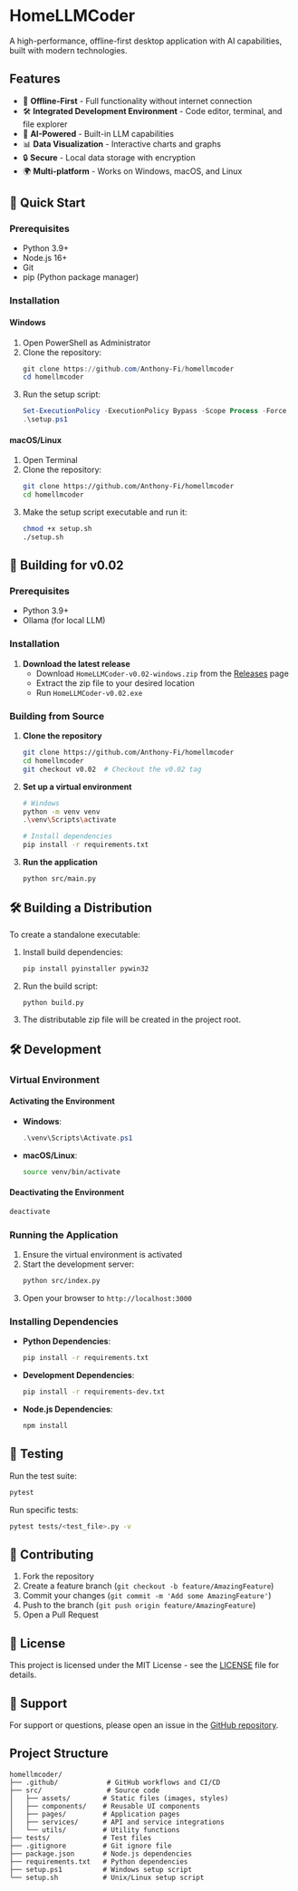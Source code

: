 # HomeLLMCoder

A high-performance, offline-first desktop application with AI capabilities, built with modern technologies.

## Features

- 🚀 **Offline-First** - Full functionality without internet connection
- 🛠 **Integrated Development Environment** - Code editor, terminal, and file explorer
- 🤖 **AI-Powered** - Built-in LLM capabilities
- 📊 **Data Visualization** - Interactive charts and graphs
- 🔒 **Secure** - Local data storage with encryption
- 🌍 **Multi-platform** - Works on Windows, macOS, and Linux

## 🚀 Quick Start

### Prerequisites
- Python 3.9+
- Node.js 16+
- Git
- pip (Python package manager)

### Installation

#### Windows
1. Open PowerShell as Administrator
2. Clone the repository:
   ```powershell
   git clone https://github.com/Anthony-Fi/homellmcoder
   cd homellmcoder
   ```
3. Run the setup script:
   ```powershell
   Set-ExecutionPolicy -ExecutionPolicy Bypass -Scope Process -Force
   .\setup.ps1
   ```

#### macOS/Linux
1. Open Terminal
2. Clone the repository:
   ```bash
   git clone https://github.com/Anthony-Fi/homellmcoder
   cd homellmcoder
   ```
3. Make the setup script executable and run it:
   ```bash
   chmod +x setup.sh
   ./setup.sh
   ```

## 🚀 Building for v0.02

### Prerequisites
- Python 3.9+
- Ollama (for local LLM)

### Installation

1. **Download the latest release**
   - Download `HomeLLMCoder-v0.02-windows.zip` from the [Releases](https://github.com/Anthony-Fi/homellmcoder/releases) page
   - Extract the zip file to your desired location
   - Run `HomeLLMCoder-v0.02.exe`

### Building from Source

1. **Clone the repository**
   ```bash
   git clone https://github.com/Anthony-Fi/homellmcoder
   cd homellmcoder
   git checkout v0.02  # Checkout the v0.02 tag
   ```

2. **Set up a virtual environment**
   ```bash
   # Windows
   python -m venv venv
   .\venv\Scripts\activate
   
   # Install dependencies
   pip install -r requirements.txt
   ```

3. **Run the application**
   ```bash
   python src/main.py
   ```

## 🛠 Building a Distribution

To create a standalone executable:

1. Install build dependencies:
   ```bash
   pip install pyinstaller pywin32
   ```

2. Run the build script:
   ```bash
   python build.py
   ```

3. The distributable zip file will be created in the project root.

## 🛠 Development

### Virtual Environment

#### Activating the Environment
- **Windows**:
  ```powershell
  .\venv\Scripts\Activate.ps1
  ```
- **macOS/Linux**:
  ```bash
  source venv/bin/activate
  ```

#### Deactivating the Environment
```bash
deactivate
```

### Running the Application

1. Ensure the virtual environment is activated
2. Start the development server:
   ```bash
   python src/index.py
   ```
3. Open your browser to `http://localhost:3000`

### Installing Dependencies

- **Python Dependencies**:
  ```bash
  pip install -r requirements.txt
  ```
  
- **Development Dependencies**:
  ```bash
  pip install -r requirements-dev.txt
  ```

- **Node.js Dependencies**:
  ```bash
  npm install
  ```

## 🧪 Testing

Run the test suite:
```bash
pytest
```

Run specific tests:
```bash
pytest tests/<test_file>.py -v
```

## 🤝 Contributing

1. Fork the repository
2. Create a feature branch (`git checkout -b feature/AmazingFeature`)
3. Commit your changes (`git commit -m 'Add some AmazingFeature'`)
4. Push to the branch (`git push origin feature/AmazingFeature`)
5. Open a Pull Request

## 📄 License

This project is licensed under the MIT License - see the [LICENSE](LICENSE) file for details.

## 💬 Support

For support or questions, please open an issue in the [GitHub repository](https://github.com/Anthony-Fi/homellmcoder/issues).

## Project Structure

```
homellmcoder/
├── .github/            # GitHub workflows and CI/CD
├── src/                # Source code
│   ├── assets/        # Static files (images, styles)
│   ├── components/    # Reusable UI components
│   ├── pages/         # Application pages
│   ├── services/      # API and service integrations
│   └── utils/         # Utility functions
├── tests/             # Test files
├── .gitignore         # Git ignore file
├── package.json       # Node.js dependencies
├── requirements.txt   # Python dependencies
├── setup.ps1          # Windows setup script
└── setup.sh           # Unix/Linux setup script
